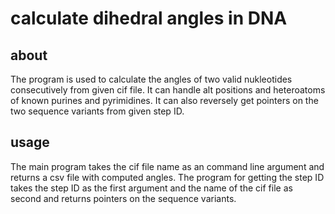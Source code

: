 # calculate dihedral angles in DNA
## about
The program is used to calculate the angles of two valid nukleotides consecutively from given cif file. It can handle alt positions and heteroatoms of known purines and pyrimidines.
It can also reversely get pointers on the two sequence variants from given step ID. 

## usage
The main program takes the cif file name as an command line argument and returns a csv file with computed angles. 
The program for getting the step ID takes the step ID as the first argument and the name of the cif file as second and returns pointers on the sequence variants.
